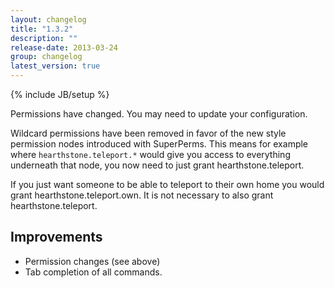 ```yaml
---
layout: changelog
title: "1.3.2"
description: ""
release-date: 2013-03-24
group: changelog
latest_version: true
---
```

{% include JB/setup %}

<div class="alert alert-warning">
Permissions have changed. You may need to update your configuration.
</div>

Wildcard permissions have been removed in favor of the new style permission nodes introduced with SuperPerms. This means for example where `hearthstone.teleport.*` would give you access to everything underneath that node, you now need to just grant hearthstone.teleport. 

If you just want someone to be able to teleport to their own home you would grant hearthstone.teleport.own. It is not necessary to also grant hearthstone.teleport.

## Improvements

* Permission changes (see above)
* Tab completion of all commands.



